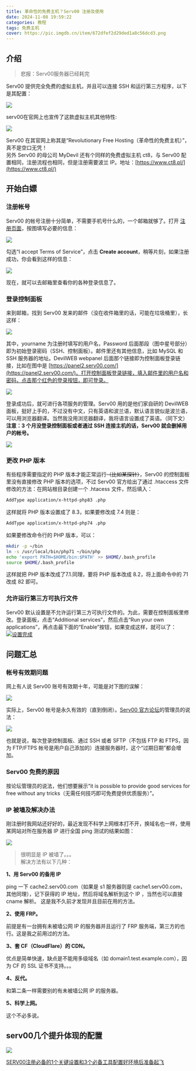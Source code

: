```yaml
---
title: 革命性的免费主机？Serv00 注册及使用
date: 2024-11-08 19:59:22
categories: 教程
tags: 免费主机
cover: https://pic.imgdb.cn/item/672dfef2d29ded1a8c56dcd3.png
---
```

## 介绍

> 悲报：Serv00服务器已经耗完

Serv00 提供完全免费的虚拟主机，并且可以连接 SSH 和运行第三方程序，以下是其配置：

![](https://s2.loli.net/2024/11/08/eyaWE5xQwLKSH3M.png)

serv00在官网上也宣传了这款虚拟主机其他特性:

![](https://s2.loli.net/2024/11/08/pnwJot9KI8gfdMq.png)

Serv00 在其官网上称其是“Revolutionary Free Hosting（革命性的免费主机）”，真不是空口无凭！  
另外 Serv00 的母公司 MyDevil 还有个同样的免费虚拟主机 ct8，与 Serv00 配置相同，注册流程也相同，但是注册需要波兰 IP。地址：[https://www.ct8.pl/](https://www.ct8.pl/)

## 开始白嫖

### 注册帐号

Serv00 的帐号注册十分简单，不需要手机号什么的，一个邮箱就够了。打开 [注册页面](https://www.serv00.com/offer/create_new_account)，按图填写必要的信息：

![](https://s2.loli.net/2024/11/08/H1ZchaY76TINnm8.jpg)

勾选“I accept Terms of Service”，点击 **Create account**，稍等片刻，如果注册成功，你会看到这样的信息：

![](https://pic.imgdb.cn/item/672df8c3d29ded1a8c51d6c3.jpg)

现在，就可以去邮箱里查看你的各种登录信息了。

### 登录控制面板

来到邮箱，找到 Serv00 发来的邮件（没在收件箱里的话，可能在垃圾桶里），长这样：

![](https://img.picui.cn/free/2024/11/08/672df9d787215.jpg)

其中，yourname 为注册时填写的用户名，Password 
后面那段（图中星号部分）即为初始登录密码（SSH、控制面板）。邮件里还有其他信息，比如 MySQL 和 SSH 服务器的地址。DevilWEB 
webpanel 后面那个链接即为控制面板登录链接，比如在图中是 [https://panel2.serv00.com/](https://panel2.serv00.com/)。打开控制面板登录链接，填入邮件里的用户名和密码，点击那个红色的登录按钮，即可登录。

![](https://pic.imgdb.cn/item/672df96bd29ded1a8c523f85.png)

登录成功后，就可进行各项服务的管理。Serv00 用的是他们家自研的 DevilWEB 面板，挺好上手的，不过没有中文，只有英语和波兰语，默认语言貌似是波兰语，可以用浏览器翻译。当然我没用浏览器翻译，我将语言设置成了英语。（同下文）  
**注意：3 个月没登录控制面板或者通过 SSH 连接主机的话，Serv00 就会删掉用户的帐号。**

![](https://pic.imgdb.cn/item/672dfa1cd29ded1a8c52b303.png)

### 更改 PHP 版本

有些程序需要指定的 PHP 版本才能正常运行~~（比如某探针）~~，Serv00 的控制面板里没有直接修改 PHP 版本的选项，不过 Serv00 官方给出了通过 .htaccess 文件修改的方法：在网站根目录创建一个 .htacess 文件，然后填入：

```bash
AddType application/x-httpd-php83 .php
```

这样就将 PHP 版本设置成了 8.3，如果要修改成 7.4 则是：

```bash
AddType application/x-httpd-php74 .php
```

如果要修改命令行的 PHP 版本，可以：

```bash
mkdir -p ~/bin
ln -s /usr/local/bin/php71 ~/bin/php
echo 'export PATH=$HOME/bin:$PATH' >> $HOME/.bash_profile
source $HOME/.bash_profile
```

这样就把 PHP 版本改成了7.1.同理，要将 PHP 版本改成 8.2，将上面命令中的 71 改成 82 即可。

### 允许运行第三方可执行文件

Serv00 
默认设置是不允许运行第三方可执行文件的。为此，需要在控制面板里修改。登录面板，点击“Additional services”，然后点击“Run 
your own applications”，再点击最下面的“Enable”按钮，如果变成这样，就可以了：  
[![设置完成](https://img.picui.cn/free/2024/11/08/672dfb197cb69.jpg)](https://s21.ax1x.com/2024/06/13/pkabTs0.jpg)

## 问题汇总

### 帐号有效期问题

网上有人说 Serv00 账号有效期十年，可能是对下图的误解：

![](https://pic.imgdb.cn/item/672dfbccd29ded1a8c53c603.png)

实际上，Serv00 帐号是永久有效的（直到倒闭）。[Serv00 官方论坛](https://forum.serv00.com/)的管理员的说法：

![](https://pic.imgdb.cn/item/672dfbf5d29ded1a8c53e268.png)

也就是说，每次登录控制面板、通过 SSH 或者 SFTP（不包括 FTP 和 FTPS，因为 FTP/FTPS 帐号是用户自己添加的）连接服务器时，这个“过期日期”都会增加。

### Serv00 免费的原因

按论坛管理员的说法，他们想要展示“it is possible to provide good services for free without any tricks（无需任何技巧即可免费提供优质服务）”。

### IP 被墙及解决办法

刚注册时我网站还好好的，最近发现不科学上网根本打不开，换域名也一样，使用某网站对所在服务器 IP 进行全国 ping 测试的结果如图：

![](https://s2.loli.net/2024/11/08/GWokCEylYvJ9zB4.jpg)

> 很明显是 IP 被墙了。。。  
> 解决方法有以下几种：

**1、用 Serv00 的备用 IP**

ping 一下 cache2.serv00.com（如果是 s1 服务器则是 cache1.serv00.com，其他同理），记下获得的 IP 地址，然后将域名解析到这个 IP ，当然也可以直接 cname 解析。 这是我不久前才发现并且目前在用的方法。  

**2、使用 FRP。**

前提是有一台拥有未被墙公网 IP 的服务器并且运行了 FRP 服务端，第三方的也行。这是我之前用过的方法。  

**3、套 CF（CloudFlare）的 CDN。**

优点是简单快速，缺点是不能用多级域名（如 domain1.test.example.com），因为 CF 的 SSL 证书不支持。。。  

**4、反代。**

和第二条一样需要别的有未被墙公网 IP 的服务器。  

**5、科学上网。**

这个不必多说。

## serv00几个提升体现的配置

![](https://pic.imgdb.cn/item/672dff22d29ded1a8c570606.png)

[SERV00注册必备的1个关键设置和3个必备工具配置好环境后准备起飞](https://youtu.be/3JIQUa7vi6Q)